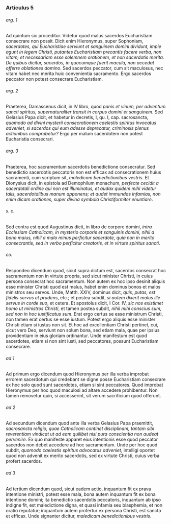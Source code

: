 ### Articulus 5

###### arg. 1
Ad quintum sic proceditur. Videtur quod malus sacerdos Eucharistiam consecrare non possit. Dicit enim Hieronymus, super Sophoniam, *sacerdotes, qui Eucharistiae serviunt et sanguinem domini dividunt, impie agunt in legem Christi, putantes Eucharistiam precantis facere verba, non vitam; et necessariam esse solemnem orationem, et non sacerdotis merita. De quibus dicitur, sacerdos, in quocumque fuerit macula, non accedat offerre oblationes domino*. Sed sacerdos peccator, cum sit maculosus, nec vitam habet nec merita huic convenientia sacramento. Ergo sacerdos peccator non potest consecrare Eucharistiam.

###### arg. 2
Praeterea, Damascenus dicit, in IV libro, quod *panis et vinum, per adventum sancti spiritus, supernaturaliter transit in corpus domini et sanguinem*. Sed Gelasius Papa dicit, et habetur in decretis, I, qu. I, cap. sacrosancta, *quomodo ad divini mysterii consecrationem caelestis spiritus invocatus adveniet, si sacerdos qui eum adesse deprecatur, criminosis plenus actionibus comprobetur?* Ergo per malum sacerdotem non potest Eucharistia consecrari.

###### arg. 3
Praeterea, hoc sacramentum sacerdotis benedictione consecratur. Sed benedictio sacerdotis peccatoris non est efficax ad consecrationem huius sacramenti, cum scriptum sit, *maledicam benedictionibus vestris*. Et Dionysius dicit, in epistola ad Demophilum monachum, *perfecte cecidit a sacerdotali ordine qui non est illuminatus, et audax quidem mihi videtur talis, sacerdotalibus manum apponens; et audet immundas infamias, non enim dicam orationes, super divina symbola Christiformiter enuntiare*.

###### s. c.
Sed contra est quod Augustinus dicit, in libro de corpore domini, *intra Ecclesiam Catholicam, in mysterio corporis et sanguinis domini, nihil a bono maius, nihil a malo minus perficitur sacerdote, quia non in merito consecrantis, sed in verbo perficitur creatoris, et in virtute spiritus sancti*.

###### co.
Respondeo dicendum quod, sicut supra dictum est, sacerdos consecrat hoc sacramentum non in virtute propria, sed sicut minister Christi, in cuius persona consecrat hoc sacramentum. Non autem ex hoc ipso desinit aliquis esse minister Christi quod est malus, habet enim dominus bonos et malos ministros seu servos. Unde, Matth. XXIV, dominus dicit, *quis, putas, est fidelis servus et prudens*, etc.; et postea subdit, *si autem dixerit malus ille servus in corde suo*, et cetera. Et apostolus dicit, I Cor. IV, *sic nos existimet homo ut ministros Christi*, et tamen postea subdit, *nihil mihi conscius sum, sed non in hoc iustificatus sum*. Erat ergo certus se esse ministrum Christi, non tamen erat certus se esse iustum. Potest ergo aliquis esse minister Christi etiam si iustus non sit. Et hoc ad excellentiam Christi pertinet, cui, sicut vero Deo, serviunt non solum bona, sed etiam mala, quae per ipsius providentiam in eius gloriam ordinantur. Unde manifestum est quod sacerdotes, etiam si non sint iusti, sed peccatores, possunt Eucharistiam consecrare.

###### ad 1
Ad primum ergo dicendum quod Hieronymus per illa verba improbat errorem sacerdotum qui credebant se digne posse Eucharistiam consecrare ex hoc solo quod sunt sacerdotes, etiam si sint peccatores. Quod improbat Hieronymus per hoc quod maculosi ad altare accedere prohibentur. Non tamen removetur quin, si accesserint, sit verum sacrificium quod offerunt.

###### ad 2
Ad secundum dicendum quod ante illa verba Gelasius Papa praemittit, *sacrosancta religio, quae Catholicam continet disciplinam, tantam sibi reverentiam vindicat ut ad eam quilibet nisi pura conscientia non audeat pervenire*. Ex quo manifeste apparet eius intentionis esse quod peccator sacerdos non debet accedere ad hoc sacramentum. Unde per hoc quod subdit, *quomodo caelestis spiritus advocatus adveniet*, intelligi oportet quod non advenit ex merito sacerdotis, sed ex virtute Christi, cuius verba profert sacerdos.

###### ad 3
Ad tertium dicendum quod, sicut eadem actio, inquantum fit ex prava intentione ministri, potest esse mala, bona autem inquantum fit ex bona intentione domini; ita benedictio sacerdotis peccatoris, inquantum ab ipso indigne fit, est maledictione digna, et quasi infamia seu blasphemia, et non oratio reputatur; inquantum autem profertur ex persona Christi, est sancta et efficax. Unde signanter dicitur, *maledicam benedictionibus vestris*.

